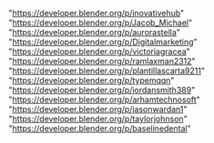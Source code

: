 "https://developer.blender.org/p/inovativehub"
"https://developer.blender.org/p/Jacob_Michael"
"https://developer.blender.org/p/aurorastella"
"https://developer.blender.org/p/Digitalmarketing"
"https://developer.blender.org/p/victoriagracea"
"https://developer.blender.org/p/ramlaxman2312"
"https://developer.blender.org/p/plantillascarta9211"
"https://developer.blender.org/p/typemqqn"
"https://developer.blender.org/p/jordansmith389"
"https://developer.blender.org/p/arhamtechnosoft"
"https://developer.blender.org/p/jasonwardan1"
"https://developer.blender.org/p/taylorjohnson"
"https://developer.blender.org/p/baselinedental"
